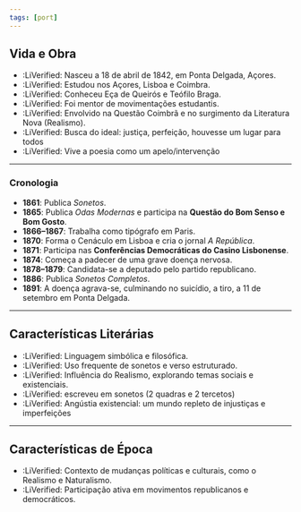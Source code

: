 ```yaml
---
tags: [port]
---
```


## Vida e Obra
- :LiVerified: Nasceu a 18 de abril de 1842, em Ponta Delgada, Açores.
- :LiVerified: Estudou nos Açores, Lisboa e Coimbra.
- :LiVerified: Conheceu Eça de Queirós e Teófilo Braga.
- :LiVerified: Foi mentor de movimentações estudantis.
- :LiVerified: Envolvido na Questão Coimbrã e no surgimento da Literatura Nova (Realismo).
- :LiVerified: Busca do ideal: justiça, perfeição, houvesse um lugar para todos
- :LiVerified: Vive a poesia como um apelo/intervenção
---

### Cronologia
- **1861**: Publica *Sonetos*.
- **1865**: Publica *Odas Modernas* e participa na **Questão do Bom Senso e Bom Gosto**.
- **1866–1867**: Trabalha como tipógrafo em Paris.
- **1870**: Forma o Cenáculo em Lisboa e cria o jornal *A República*.
- **1871**: Participa nas **Conferências Democráticas do Casino Lisbonense**.
- **1874**: Começa a padecer de uma grave doença nervosa.
- **1878–1879**: Candidata-se a deputado pelo partido republicano.
- **1886**: Publica *Sonetos Completos*.
- **1891**: A doença agrava-se, culminando no suicídio, a tiro, a 11 de setembro em Ponta Delgada.

---

## Características Literárias
- :LiVerified: Linguagem simbólica e filosófica.
- :LiVerified: Uso frequente de sonetos e verso estruturado.
- :LiVerified: Influência do Realismo, explorando temas sociais e existenciais.
- :LiVerified: escreveu em sonetos (2 quadras e 2 tercetos)
- :LiVerified: Angústia existencial: um mundo repleto de injustiças e imperfeições

---

## Características de Época
- :LiVerified: Contexto de mudanças políticas e culturais, como o Realismo e Naturalismo.
- :LiVerified: Participação ativa em movimentos republicanos e democráticos.